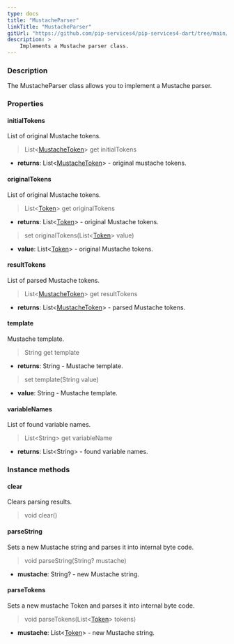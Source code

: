 ```yaml
---
type: docs
title: "MustacheParser"
linkTitle: "MustacheParser"
gitUrl: "https://github.com/pip-services4/pip-services4-dart/tree/main/pip-services4-expressions-dart"
description: > 
    Implements a Mustache parser class.
---
```


### Description

The MustacheParser class allows you to implement a Mustache parser.


### Properties

#### initialTokens
List of original Mustache tokens.

> List<[MustacheToken](../mustache_token)> get initialTokens

- **returns**: List<[MustacheToken](../mustache_token)> - original mustache tokens.

#### originalTokens
List of original Mustache tokens.

> List<[Token](../../../tokenizers/token)> get originalTokens

- **returns**: List<[Token](../../../tokenizers/token)> - original Mustache tokens.

> set originalTokens(List<[Token](../../../tokenizers/token)> value)

- **value**: List<[Token](../../../tokenizers/token)> - original Mustache tokens.

#### resultTokens
List of parsed Mustache tokens.

> List<[MustacheToken](../mustache_token)> get resultTokens

- **returns**: List<[MustacheToken](../mustache_token)> - parsed Mustache tokens.

#### template
Mustache template.

> String get template

- **returns**: String - Mustache template.


> set template(String value)

- **value**: String - Mustache template.


#### variableNames
List of found variable names.

> List\<String\> get variableName

- **returns**: List\<String\> - found variable names.

### Instance methods

#### clear
Clears parsing results.

> void clear()

#### parseString
Sets a new Mustache string and parses it into internal byte code.

> void parseString(String? mustache)

- **mustache**: String? - new Mustache string.

#### parseTokens
Sets a new mustache Token and parses it into internal byte code.

> void parseTokens(List<[Token](../../../tokenizers/token)> tokens)

- **mustache**: List<[Token](../../../tokenizers/token)> - new Mustache string.
